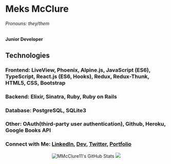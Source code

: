 <!--
**MMcClure11/MMcClure11** is a ✨ _special_ ✨ repository because its `README.md` (this file) appears on your GitHub profile.

Here are some ideas to get you started:

- 🔭 I’m currently working on ...
- 🌱 I’m currently learning ...
- 👯 I’m looking to collaborate on ...
- 🤔 I’m looking for help with ...
- 💬 Ask me about ...
- 📫 How to reach me: ...
- 😄 Pronouns: ...
- ⚡ Fun fact: ...
-->

# Meks McClure
###### Pronouns: they/them
**Junior Developer** 

## Technologies
### Frontend: LiveView, Phoenix, Alpine.js, JavaScript (ES6), TypeScript, React.js (ES6, Hooks), Redux, Redux-Thunk, HTML5, CSS, Bootstrap
### Backend: Elixir, Sinatra, Ruby, Ruby on Rails
### Database: PostgreSQL, SQLite3
### Other: OAuth(third-party user authentication), Github, Heroku, Google Books API

###    Connect with Me: [LinkedIn](https://www.linkedin.com/in/megmcclure/), [Dev](https://dev.to/mmcclure11), [Twitter](https://twitter.com/MMcClure0100), [Portfolio](https://mmcclure-portfolio.netlify.app/)
<p align="center">
    <img 
        align = "center space-around"
        alt="MMcClure11's GitHub Stats"
        src="https://github-readme-stats.vercel.app/api?username=MMcClure11&show_icons=true"
    />
    <img 
        align="center space-around"
        src="https://github-readme-stats.vercel.app/api/top-langs/?username=MMcClure11&show_icons=true" 
    />
    </a>
</p>
